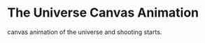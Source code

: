 The Universe Canvas Animation
=============

canvas animation of the universe and shooting starts. 
